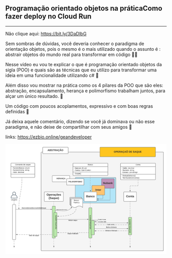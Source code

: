 ## Programação orientado objetos na práticaComo fazer deploy no Cloud Run
---

Não clique aqui: https://bit.ly/3DaDlbG

Sem sombras de dúvidas, você deveria conhecer o paradigma de orientação objetos, pois o mesmo é o mais utilizado quando o assunto é : abstrair objetos do mundo real para transformar em código 🧑‍💻 

Nesse vídeo eu vou te explicar o que é programação orientado objetos da sigla (POO) e quais são as técnicas que eu utilizo para transformar uma ideia em uma funcionalidade utilizando c# 🚀

Além disso vou mostrar na prática como os 4 pilares da POO que são eles: abstração, encapsulamento, herança e polimorfismo trabalham juntos, para alçar um único resultado. 🎯

Um código com poucos acoplamentos, expressivo e com boas regras definidas 🤯

Já deixa aquele comentário, dizendo se você já dominava ou não esse paradigma, e não deixe de compartilhar com seus amigos 🙏

links: https://ezbio.online/geandeveloper

![Diagram Api](./docs/images/oop.png)